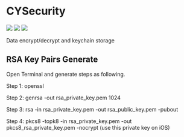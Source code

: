 # CYSecurity

![](https://img.shields.io/cocoapods/v/CYSecurity.svg?style=flat)
![](https://img.shields.io/cocoapods/p/CYSecurity.svg?style=flat)
![](https://img.shields.io/badge/language-ObjectiveC-orange.svg)

Data encrypt/decrypt and keychain storage

## RSA Key Pairs Generate
Open Terminal and generate steps as following.

Step 1: openssl

Step 2: genrsa -out rsa_private_key.pem 1024

Step 3: rsa -in rsa_private_key.pem -out rsa_public_key.pem -pubout

Step 4: pkcs8 -topk8 -in rsa_private_key.pem -out pkcs8_rsa_private_key.pem -nocrypt (use this private key on iOS)
